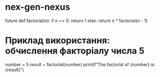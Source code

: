 # nex-gen-nexus
future
def factorial(n):
    if n == 0:
        return 1
    else:
        return n * factorial(n - 1)

# Приклад використання: обчислення факторіалу числа 5
number = 5
result = factorial(number)
print(f"The factorial of {number} is: {result}")
